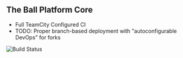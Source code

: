 The Ball Platform Core
----------------------
- Full TeamCity Configured CI
- TODO: Proper branch-based deployment with "autoconfigurable DevOps" for forks

![Build Status](https://theballfactory2.theball.me/app/rest/builds/buildType:%28id:TheBallPlatform_PlatformBinaries%29/statusIcon)